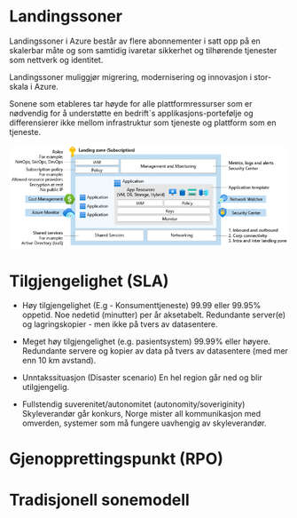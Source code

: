 # Landingssoner 

Landingssoner i Azure består av flere abonnementer i satt opp på en skalerbar måte og som samtidig ivaretar sikkerhet og tilhørende tjenester som nettverk og identitet.

Landingssoner muliggjør migrering, modernisering og innovasjon i stor-skala i Azure.

Sonene som etableres tar høyde for alle plattformressurser som er nødvendig for å understøtte en bedrift`s applikasjons-portefølje og differensierer ikke mellom infrastruktur som tjeneste og plattform som en tjeneste.

![Landingssone](illustrations/lz-design.png)

# Tilgjengelighet (SLA)
- Høy tilgjengelighet (E.g - Konsumenttjeneste)
99.99 eller 99.95% oppetid. Noe nedetid (minutter) per år aksetabelt. Redundante server(e) og lagringskopier - men ikke på tvers av datasentere. 

- Meget høy tilgjengelighet (e.g. pasientsystem)
99.99% eller høyere. Redundante servere og kopier av data på tvers av datasentere (med mer enn 10 km avstand). 

- Unntakssituasjon (Disaster scenario)
En hel region går ned og blir utilgjengelig. 

- Fullstendig suverenitet/autonomitet (autonomity/soveriginity)
Skyleverandør går konkurs, Norge mister all kommunikasjon med omverden, systemer som må fungere uavhengig av skyleverandør.

# Gjenopprettingspunkt (RPO)


# Tradisjonell sonemodell 